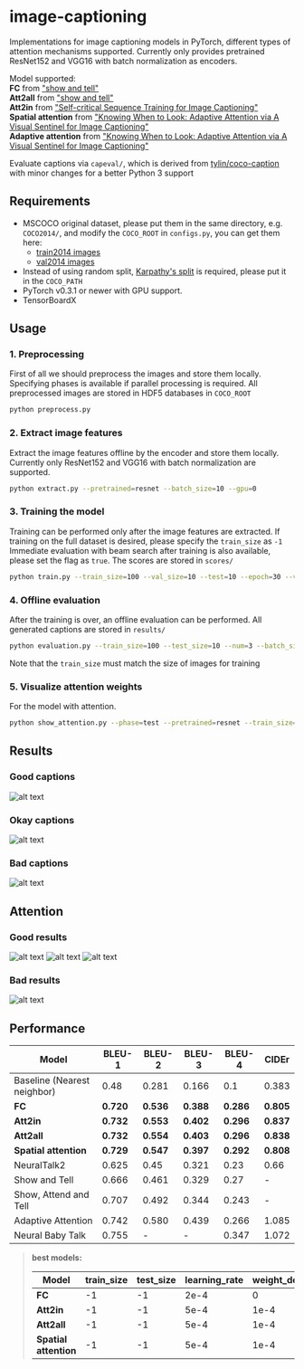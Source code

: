 # image-captioning
Implementations for image captioning models in PyTorch, different types of attention mechanisms supported. Currently only provides pretrained ResNet152 and VGG16 with batch normalization as encoders.

Model supported: 
<br/>__FC__ from ["show and tell"](https://arxiv.org/pdf/1411.4555.pdf)
<br/>__Att2all__ from ["show and tell"](https://arxiv.org/pdf/1411.4555.pdf)
<br/>__Att2in__ from ["Self-critical Sequence Training for Image Captioning"](https://arxiv.org/pdf/1612.00563.pdf)
<br/>__Spatial attention__ from ["Knowing When to Look: Adaptive Attention via
A Visual Sentinel for Image Captioning"](https://arxiv.org/pdf/1411.4555.pdf)
<br/>__Adaptive attention__ from ["Knowing When to Look: Adaptive Attention via
A Visual Sentinel for Image Captioning"](https://arxiv.org/pdf/1411.4555.pdf)

Evaluate captions via `capeval/`, which is derived from [tylin/coco-caption](https://github.com/tylin/coco-caption) with minor changes for a better Python 3 support

## Requirements
- MSCOCO original dataset, please put them in the same directory, e.g. `COCO2014/`, and modify the `COCO_ROOT` in `configs.py`, you can get them here: 
    - [train2014 images](http://images.cocodataset.org/zips/train2014.zip)
    - [val2014 images](http://images.cocodataset.org/zips/val2014.zip)
- Instead of using random split, [Karpathy's split](http://cs.stanford.edu/people/karpathy/deepimagesent/caption_datasets.zip) is required, please put it in the `COCO_PATH`
- PyTorch v0.3.1 or newer with GPU support.
- TensorBoardX

## Usage
### 1. Preprocessing
First of all we should preprocess the images and store them locally. Specifying phases is available if parallel processing is required.
All preprocessed images are stored in HDF5 databases in `COCO_ROOT`
```bash
python preprocess.py
```

### 2. Extract image features
Extract the image features offline by the encoder and store them locally. 
Currently only ResNet152 and VGG16 with batch normalization are supported.
```bash
python extract.py --pretrained=resnet --batch_size=10 --gpu=0
```

### 3. Training the model
Training can be performed only after the image features are extracted. 
If training on the full dataset is desired, please specify the `train_size` as `-1`
Immediate evaluation with beam search after training is also available, please set the flag as `true`. 
The scores are stored in `scores/`
```bash
python train.py --train_size=100 --val_size=10 --test=10 --epoch=30 --verbose=10 --learning_rate=1e-3 --batch_size=10 --gpu=0 --pretrained=resnet --attention=false --evaluation=true
```

### 4. Offline evaluation
After the training is over, an offline evaluation can be performed.
All generated captions are stored in `results/`
```bash
python evaluation.py --train_size=100 --test_size=10 --num=3 --batch_size=10 --gpu=10 --pretrained=resnet --attention=false --encoder=<path_to_encoder> --decoder=<path_to_decoder>
```
Note that the `train_size` must match the size of images for training

### 5. Visualize attention weights
For the model with attention.
```bash
python show_attention.py --phase=test --pretrained=resnet --train_size=-1 --val_size=-1 --test_size=-1 --num=10 --encoder=<path_to_encoder> --decoder=<path_to_decoder> --gpu=0
```

## Results
### Good captions
![alt text](https://github.com/daveredrum/image-captioning/blob/master/demo/high.png)
### Okay captions
![alt text](https://github.com/daveredrum/image-captioning/blob/master/demo/medium.png)
### Bad captions
![alt text](https://github.com/daveredrum/image-captioning/blob/master/demo/low.png)

## Attention
### Good results
![alt text](https://github.com/daveredrum/image-captioning/blob/master/demo/attention_good_1.png)
![alt text](https://github.com/daveredrum/image-captioning/blob/master/demo/attention_good_2.png)
![alt text](https://github.com/daveredrum/image-captioning/blob/master/demo/attention_good_3.png)
### Bad results
![alt text](https://github.com/daveredrum/image-captioning/blob/master/demo/attention_bad.png)

## Performance
|Model|BLEU-1|BLEU-2|BLEU-3|BLEU-4|CIDEr|
|---|---|---|---|---|---|
|Baseline (Nearest neighbor)|0.48|0.281|0.166|0.1|0.383|
|__FC__|__0.720__|__0.536__|__0.388__|__0.286__|__0.805__|
|__Att2in__|__0.732__|__0.553__|__0.402__|__0.296__|__0.837__|
|__Att2all__|__0.732__|__0.554__|__0.403__|__0.296__|__0.838__|
|__Spatial attention__|__0.729__|__0.547__|__0.397__|__0.292__|__0.808__|
|NeuralTalk2|0.625|0.45|0.321|0.23|0.66|
|Show and Tell|0.666|0.461|0.329|0.27|-|
|Show, Attend and Tell|0.707|0.492|0.344|0.243|-|
|Adaptive Attention|0.742|0.580|0.439|0.266|1.085|
|Neural Baby Talk|0.755|-|-|0.347|1.072|

> __best models:__
>
> |Model|train_size|test_size|learning_rate|weight_decay|batch_size|beam_size|dropout|
> |---|---|---|---|---|---|---|---|
> |__FC__|-1|-1|2e-4|0|512|7|0|
> |__Att2in__|-1|-1|5e-4|1e-4|256|7|0|
> |__Att2all__|-1|-1|5e-4|1e-4|256|7|0|
> |__Spatial attention__|-1|-1|5e-4|1e-4|256|7|0|
